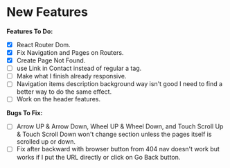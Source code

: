 # New Features

**Features To Do:**

- [X] React Router Dom.
- [X] Fix Navigation and Pages on Routers.
- [X] Create Page Not Found.
- [ ] use Link in Contact instead of regular a tag.
- [ ] Make what I finish already responsive.
- [ ] Navigation items description background way isn't good I need to find a better way to do the same effect.
- [ ] Work on the header features.

**Bugs To Fix:**

- [ ] Arrow UP & Arrow Down, Wheel UP & Wheel Down, and Touch Scroll Up & Touch Scroll Down won't change section unless the pages itself is scrolled up or down.
- [ ] Fix after backward with browser button from 404 nav doesn't work but works if I put the URL directly or click on Go Back button.
